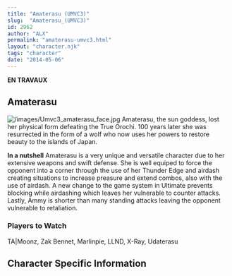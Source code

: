 ```yaml
---
title: "Amaterasu (UMVC3)"
slug:  "Amaterasu_(UMVC3)"
id: 2962
author: "ALX"
permalink: "amaterasu-umvc3.html"
layout: "character.njk"
tags: "character"
date: "2014-05-06"
---
```


**EN TRAVAUX**

## Amaterasu

![](/images/Umvc3_amaterasu_face.jpg "/images/Umvc3_amaterasu_face.jpg")
Amaterasu, the sun goddess, lost her physical form defeating the True
Orochi. 100 years later she was resurrected in the form of a wolf who
now uses her powers to restore beauty to the islands of Japan.

**In a nutshell** Amaterasu is a very unique and versatile character due
to her extensive weapons and swift defense. She is well equiped to force
the opponent into a corner through the use of her Thunder Edge and
airdash creating situations to increase preasure and extend combos, also
with the use of airdash. A new change to the game system in Ultimate
prevents blocking while airdashing which leaves her vulnerable to
counter attacks. Lastly, Ammy is shorter than many standing attacks
leaving the opponent vulnerable to retaliation.

### Players to Watch

TA\|Moonz, Zak Bennet, Marlinpie, LLND, X-Ray, Udaterasu

## Character Specific Information
